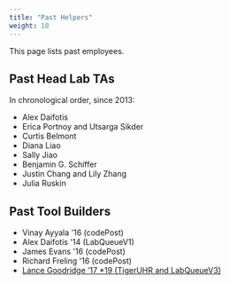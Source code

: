 ```yaml
---
title: "Past Helpers"
weight: 10
---
```


This page lists past employees.

## Past Head Lab TAs

In chronological order, since 2013:

- Alex Daifotis
- Erica Portnoy and Utsarga Sikder
- Curtis Belmont
- Diana Liao
- Sally Jiao
- Benjamin G. Schiffer
- Justin Chang and Lily Zhang
- Julia Ruskin

## Past Tool Builders

- Vinay Ayyala '16 (codePost)
- Alex Daifotis '14 (LabQueueV1)
- James Evans '16 (codePost)
- Richard Freling '16 (codePost)
- [Lance Goodridge ’17 \*19 (TigerUHR and LabQueueV3)](https://www.cs.princeton.edu/news/goodridges-legacy-helps-liberate-faculty-enable-students)
